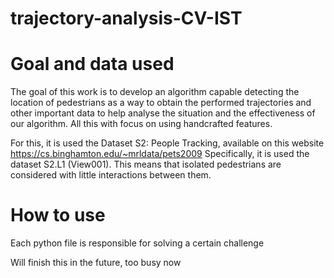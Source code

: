 # trajectory-analysis-CV-IST

# Goal and data used

The goal of this work is to develop an algorithm capable detecting the location of pedestrians as a way to obtain the performed trajectories and other important data to help analyse the situation and the effectiveness of our algorithm. All this with focus on using handcrafted features.

For this, it is used the Dataset S2: People Tracking, available on this website https://cs.binghamton.edu/~mrldata/pets2009
Specifically, it is used the dataset S2.L1 (View001). This means that isolated pedestrians are considered with little interactions between them.

# How to use
Each python file is responsible for solving a certain challenge

Will finish this in the future, too busy now